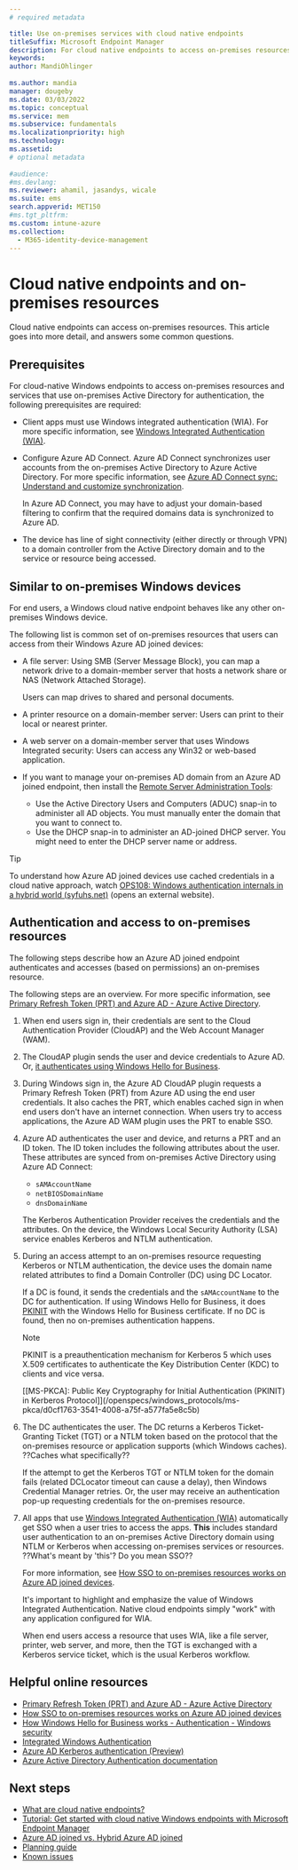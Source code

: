 ```yaml
---
# required metadata

title: Use on-premises services with cloud native endpoints
titleSuffix: Microsoft Endpoint Manager
description: For cloud native endpoints to access on-premises resources, such as file servers, printers, and web servers, use Windows integrated authentication (WIA) and Azure AD Connect.
keywords:
author: MandiOhlinger
  
ms.author: mandia
manager: dougeby
ms.date: 03/03/2022
ms.topic: conceptual
ms.service: mem
ms.subservice: fundamentals
ms.localizationpriority: high
ms.technology:
ms.assetid: 
# optional metadata
 
#audience:
#ms.devlang:
ms.reviewer: ahamil, jasandys, wicale
ms.suite: ems
search.appverid: MET150
#ms.tgt_pltfrm:
ms.custom: intune-azure
ms.collection:
  - M365-identity-device-management
---
```


# Cloud native endpoints and on-premises resources

Cloud native endpoints can access on-premises resources. This article goes into more detail, and answers some common questions.

## Prerequisites

For cloud-native Windows endpoints to access on-premises resources and services that use on-premises Active Directory for authentication, the following prerequisites are required:

- Client apps must use Windows integrated authentication (WIA). For more specific information, see [Windows Integrated Authentication (WIA)](/aspnet/web-api/overview/security/integrated-windows-authentication).
- Configure Azure AD Connect. Azure AD Connect synchronizes user accounts from the on-premises Active Directory to Azure Active Directory. For more specific information, see [Azure AD Connect sync: Understand and customize synchronization](/azure/active-directory/hybrid/how-to-connect-sync-whatis).

  In Azure AD Connect, you may have to adjust your domain-based filtering to confirm that the required domains data is synchronized to Azure AD.

- The device has line of sight connectivity (either directly or through VPN) to a domain controller from the Active Directory domain and to the service or resource being accessed.

## Similar to on-premises Windows devices

For end users, a Windows cloud native endpoint behaves like any other on-premises Windows device. 

The following list is common set of on-premises resources that users can access from their Windows Azure AD joined devices:

- A file server: Using SMB (Server Message Block), you can map a network drive to a domain-member server that hosts a network share or NAS (Network Attached Storage).

  Users can map drives to shared and personal documents.

- A printer resource on a domain-member server: Users can print to their local or nearest printer.
- A web server on a domain-member server that uses Windows Integrated security: Users can access any Win32 or web-based application.
- If you want to manage your on-premises AD domain from an Azure AD joined endpoint, then install the [Remote Server Administration Tools](https://www.microsoft.com/download/details.aspx?id=45520):
  - Use the Active Directory Users and Computers (ADUC) snap-in to administer all AD objects. You must manually enter the domain that you want to connect to.
  - Use the DHCP snap-in to administer an AD-joined DHCP server. You might need to enter the DHCP server name or address.

> [!TIP]
> To understand how Azure AD joined devices use cached credentials in a cloud native approach, watch [OPS108: Windows authentication internals in a hybrid world (syfuhs.net)](https://syfuhs.net/ops108-windows-authentication-internals-in-a-hybrid-world) (opens an external website).

## Authentication and access to on-premises resources

The following steps describe how an Azure AD joined endpoint authenticates and accesses (based on permissions) an on-premises resource.

The following steps are an overview. For more specific information, see [Primary Refresh Token (PRT) and Azure AD - Azure Active Directory](/azure/active-directory/devices/concept-primary-refresh-token).

1. When end users sign in, their credentials are sent to the Cloud Authentication Provider (CloudAP) and the Web Account Manager (WAM).

2. The CloudAP plugin sends the user and device credentials to Azure AD. Or, [it authenticates using Windows Hello for Business](/windows/security/identity-protection/hello-for-business/hello-how-it-works-authentication).

3. During Windows sign in, the Azure AD CloudAP plugin requests a Primary Refresh Token (PRT) from Azure AD using the end user credentials. It also caches the PRT, which enables cached sign in when end users don't have an internet connection. When users try to access applications, the Azure AD WAM plugin uses the PRT to enable SSO.

4. Azure AD authenticates the user and device, and returns a PRT and an ID token. The ID token includes the following attributes about the user. These attributes are synced from on-premises Active Directory using Azure AD Connect:

    - `sAMAccountName`
    - `netBIOSDomainName`
    - `dnsDomainName`

    The Kerberos Authentication Provider receives the credentials and the attributes. On the device, the Windows Local Security Authority (LSA) service enables Kerberos and NTLM authentication.

5. During an access attempt to an on-premises resource requesting Kerberos or NTLM authentication, the device uses the domain name related attributes to find a Domain Controller (DC) using DC Locator.

    If a DC is found, it sends the credentials and the `sAMAccountName` to the DC for authentication. If using Windows Hello for Business, it does [PKINIT](/openspecs/windows_protocols/ms-pkca/d0cf1763-3541-4008-a75f-a577fa5e8c5b) with the Windows Hello for Business certificate. If no DC is found, then no on-premises authentication happens.

    > [!NOTE]
    > PKINIT is a preauthentication mechanism for Kerberos 5 which uses X.509 certificates to authenticate the Key Distribution Center (KDC) to clients and vice versa.
    > 
    > [[MS-PKCA]: Public Key Cryptography for Initial Authentication (PKINIT) in Kerberos Protocol]](/openspecs/windows_protocols/ms-pkca/d0cf1763-3541-4008-a75f-a577fa5e8c5b)

6. The DC authenticates the user. The DC returns a Kerberos Ticket-Granting Ticket (TGT) or a NTLM token based on the protocol that the on-premises resource or application supports (which Windows caches). ??Caches what specifically??

    If the attempt to get the Kerberos TGT or NTLM token for the domain fails (related DCLocator timeout can cause a delay), then Windows Credential Manager retries. Or, the user may receive an authentication pop-up requesting credentials for the on-premises resource.

7. All apps that use [Windows Integrated Authentication (WIA)](/aspnet/web-api/overview/security/integrated-windows-authentication) automatically get SSO when a user tries to access the apps. **This** includes standard user authentication to an on-premises Active Directory domain using NTLM or Kerberos when accessing on-premises services or resources. ??What's meant by 'this'? Do you mean SSO??

    For more information, see [How SSO to on-premises resources works on Azure AD joined devices](/azure/active-directory/devices/azuread-join-sso).

    It's important to highlight and emphasize the value of Windows Integrated Authentication. Native cloud endpoints simply "work" with any application configured for WIA.

    When end users access a resource that uses WIA, like a file server, printer, web server, and more, then the TGT is exchanged with a Kerberos service ticket, which is the usual Kerberos workflow.

## Helpful online resources

- [Primary Refresh Token (PRT) and Azure AD - Azure Active Directory](/azure/active-directory/devices/concept-primary-refresh-token)
- [How SSO to on-premises resources works on Azure AD joined devices](/azure/active-directory/devices/azuread-join-sso)
- [How Windows Hello for Business works - Authentication - Windows security](/windows/security/identity-protection/hello-for-business/hello-how-it-works-authentication)
- [Integrated Windows Authentication](/aspnet/web-api/overview/security/integrated-windows-authentication)
- [Azure AD Kerberos authentication (Preview)](/azure/active-directory/authentication/how-to-authentication-kerberos)
- [Azure Active Directory Authentication documentation](/azure/active-directory/authentication/)

## Next steps

- [What are cloud native endpoints?](cloud-native-endpoints-overview.md)
- [Tutorial: Get started with cloud native Windows endpoints with Microsoft Endpoint Manager](cloud-native-windows-endpoints.md)
- [Azure AD joined vs. Hybrid Azure AD joined](azure-ad-joined-hybrid-azure-ad-joined.md)
- [Planning guide](cloud-native-endpoints-planning-guide.md)
- [Known issues](cloud-native-endpoints-known-issues.md)

